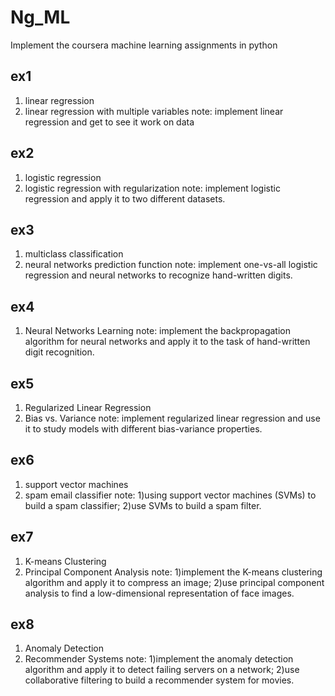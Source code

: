 # Ng_ML
Implement the coursera machine learning assignments in python

## ex1
1. linear regression
2. linear regression with multiple variables
note: implement linear regression and get to see it work on data

## ex2
1. logistic regression
2. logistic regression with regularization
note: implement logistic regression and apply it to two different datasets.

## ex3
1. multiclass classification
2. neural networks prediction function
note: implement one-vs-all logistic regression and neural networks to recognize hand-written digits.

## ex4
1. Neural Networks Learning
note: implement the backpropagation algorithm for neural networks and apply it to the task of hand-written digit recognition.

## ex5
1. Regularized Linear Regression
2. Bias vs. Variance
note: implement regularized linear regression and use it to study models with different bias-variance properties.

## ex6
1. support vector machines
2. spam email classifier
note: 1)using support vector machines (SVMs) to build a spam classifier; 2)use SVMs to build a spam filter.

## ex7
1. K-means Clustering
2. Principal Component Analysis
note: 1)implement the K-means clustering algorithm and apply it to compress an image; 2)use principal component analysis to find a low-dimensional representation of face images.

## ex8
1. Anomaly Detection
2. Recommender Systems
note: 1)implement the anomaly detection algorithm and apply it to detect failing servers on a network; 2)use collaborative filtering to build a recommender system for movies.